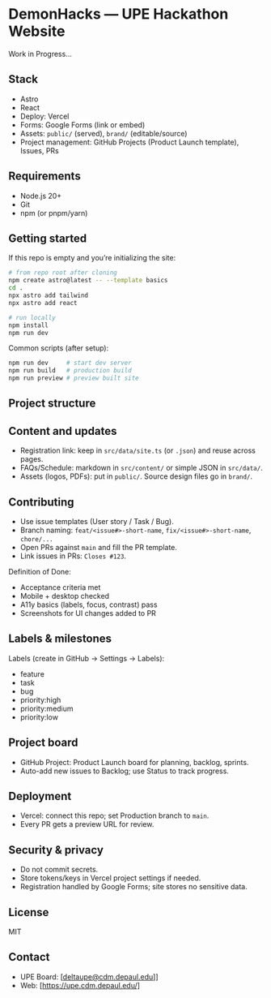 # DemonHacks — UPE Hackathon Website

Work in Progress...


## Stack

- Astro 
- React 
- Deploy: Vercel
- Forms: Google Forms (link or embed)
- Assets: `public/` (served), `brand/` (editable/source)
- Project management: GitHub Projects (Product Launch template), Issues, PRs

## Requirements

- Node.js 20+
- Git
- npm (or pnpm/yarn)

## Getting started

If this repo is empty and you’re initializing the site:

```bash
# from repo root after cloning
npm create astro@latest -- --template basics
cd .
npx astro add tailwind
npx astro add react

# run locally
npm install
npm run dev
```

Common scripts (after setup):
```bash
npm run dev     # start dev server
npm run build   # production build
npm run preview # preview built site
```

## Project structure



## Content and updates

- Registration link: keep in `src/data/site.ts` (or `.json`) and reuse across pages.
- FAQs/Schedule: markdown in `src/content/` or simple JSON in `src/data/`.
- Assets (logos, PDFs): put in `public/`. Source design files go in `brand/`.

## Contributing

- Use issue templates (User story / Task / Bug).
- Branch naming: `feat/<issue#>-short-name`, `fix/<issue#>-short-name`, `chore/...`
- Open PRs against `main` and fill the PR template.
- Link issues in PRs: `Closes #123`.

Definition of Done:
- Acceptance criteria met
- Mobile + desktop checked
- A11y basics (labels, focus, contrast) pass
- Screenshots for UI changes added to PR

## Labels & milestones

Labels (create in GitHub → Settings → Labels):
- feature
- task
- bug
- priority:high
- priority:medium
- priority:low

## Project board

- GitHub Project: Product Launch board for planning, backlog, sprints.
- Auto-add new issues to Backlog; use Status to track progress.

## Deployment

- Vercel: connect this repo; set Production branch to `main`.
- Every PR gets a preview URL for review.

## Security & privacy

- Do not commit secrets.
- Store tokens/keys in Vercel project settings if needed.
- Registration handled by Google Forms; site stores no sensitive data.

## License

MIT

## Contact

- UPE Board: [deltaupe@cdm.depaul.edu]]
- Web: [https://upe.cdm.depaul.edu/]